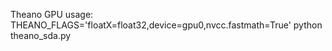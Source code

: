 Theano GPU usage: THEANO_FLAGS='floatX=float32,device=gpu0,nvcc.fastmath=True'  python theano_sda.py
